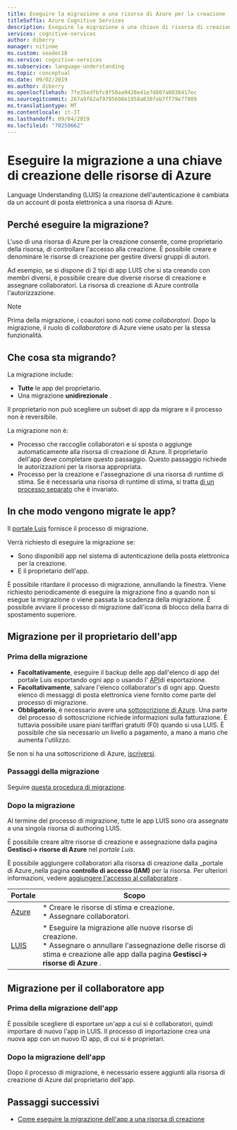 ```yaml
---
title: Eseguire la migrazione a una risorsa di Azure per la creazione
titleSuffix: Azure Cognitive Services
description: Eseguire la migrazione a una chiave di risorsa di creazione di Azure.
services: cognitive-services
author: diberry
manager: nitinme
ms.custom: seodec18
ms.service: cognitive-services
ms.subservice: language-understanding
ms.topic: conceptual
ms.date: 09/02/2019
ms.author: diberry
ms.openlocfilehash: 7fe35edfbfc8f50aa9428e41e7d807a0838417ec
ms.sourcegitcommit: 267a9f62af9795698e1958a038feb7ff79e77909
ms.translationtype: MT
ms.contentlocale: it-IT
ms.lasthandoff: 09/04/2019
ms.locfileid: "70259662"
---
```

# <a name="migrate-to-an-azure-resource-authoring-key"></a>Eseguire la migrazione a una chiave di creazione delle risorse di Azure

Language Understanding (LUIS) la creazione dell'autenticazione è cambiata da un account di posta elettronica a una risorsa di Azure. 

## <a name="why-migrate"></a>Perché eseguire la migrazione?

L'uso di una risorsa di Azure per la creazione consente, come proprietario della risorsa, di controllare l'accesso alla creazione. È possibile creare e denominare le risorse di creazione per gestire diversi gruppi di autori. 

Ad esempio, se si dispone di 2 tipi di app LUIS che si sta creando con membri diversi, è possibile creare due diverse risorse di creazione e assegnare collaboratori. La risorsa di creazione di Azure controlla l'autorizzazione. 

> [!Note]
> Prima della migrazione, i coautori sono noti come _collaboratori_. Dopo la migrazione, il ruolo di _collaboratore_ di Azure viene usato per la stessa funzionalità.

## <a name="what-is-migrating"></a>Che cosa sta migrando?

La migrazione include:

* **Tutte** le app del proprietario.
* Una migrazione **unidirezionale** .

Il proprietario non può scegliere un subset di app da migrare e il processo non è reversibile. 

La migrazione non è: 

* Processo che raccoglie collaboratori e si sposta o aggiunge automaticamente alla risorsa di creazione di Azure. Il proprietario dell'app deve completare questo passaggio. Questo passaggio richiede le autorizzazioni per la risorsa appropriata.
* Processo per la creazione e l'assegnazione di una risorsa di runtime di stima. Se è necessaria una risorsa di runtime di stima, si tratta [di un processo separato](/luis-how-to-azure-subscription.md#create-runtime-resource-in-the-azure-portal) che è invariato. 

## <a name="how-are-the-apps-migrating"></a>In che modo vengono migrate le app?

Il [portale Luis](https://www.luis.ai) fornisce il processo di migrazione. 

Verrà richiesto di eseguire la migrazione se:

* Sono disponibili app nel sistema di autenticazione della posta elettronica per la creazione.
* E il proprietario dell'app. 

È possibile ritardare il processo di migrazione, annullando la finestra. Viene richiesto periodicamente di eseguire la migrazione fino a quando non si esegue la migrazione o viene passata la scadenza della migrazione. È possibile avviare il processo di migrazione dall'icona di blocco della barra di spostamento superiore.

## <a name="migration-for-the-app-owner"></a>Migrazione per il proprietario dell'app

### <a name="before-you-migrate"></a>Prima della migrazione

* **Facoltativamente**, eseguire il backup delle app dall'elenco di app del portale Luis esportando ogni app o usando l' [API](https://westus.dev.cognitive.microsoft.com/docs/services/5890b47c39e2bb17b84a55ff/operations/5890b47c39e2bb052c5b9c40)di esportazione.
* **Facoltativamente**, salvare l'elenco collaborator's di ogni app. Questo elenco di messaggi di posta elettronica viene fornito come parte del processo di migrazione.
* **Obbligatorio**, è necessario avere una [sottoscrizione di Azure](https://azure.microsoft.com/free/). Una parte del processo di sottoscrizione richiede informazioni sulla fatturazione. È tuttavia possibile usare piani tariffari gratuiti (F0) quando si usa LUIS. È possibile che sia necessario un livello a pagamento, a mano a mano che aumenta l'utilizzo. 

Se non si ha una sottoscrizione di Azure, [iscriversi](https://azure.microsoft.com/free/). 

### <a name="migration-steps"></a>Passaggi della migrazione

Seguire [questa procedura di migrazione](luis-migration-authoring-steps.md).

### <a name="after-you-migrate"></a>Dopo la migrazione 

Al termine del processo di migrazione, tutte le app LUIS sono ora assegnate a una singola risorsa di authoring LUIS.

È possibile creare altre risorse di creazione e assegnazione dalla pagina **Gestisci-> risorse di Azure** nel _portale Luis_. 

È possibile aggiungere collaboratori alla risorsa di creazione dalla _portale di Azure_nella pagina **controllo di accesso (IAM)** per la risorsa. Per ulteriori informazioni, vedere [aggiungere l'accesso al collaboratore](luis-migration-authoring-steps.md#after-the-migration-process-add-contributors-to-your-authoring-resource) .

|Portale|Scopo|
|--|--|
|[Azure](https://azure.microsoft.com/free/)|* Creare le risorse di stima e creazione.<br>* Assegnare collaboratori.|
|[LUIS](https://www.luis.ai)|* Eseguire la migrazione alle nuove risorse di creazione.<br>* Assegnare o annullare l'assegnazione delle risorse di stima e creazione alle app dalla pagina **Gestisci-> risorse di Azure** .| 

## <a name="migration-for-the-app-contributor"></a>Migrazione per il collaboratore app

### <a name="before-the-app-is-migrated"></a>Prima della migrazione dell'app

È possibile scegliere di esportare un'app a cui si è collaboratori, quindi importare di nuovo l'app in LUIS. Il processo di importazione crea una nuova app con un nuovo ID app, di cui si è proprietari.

### <a name="after-the-app-is-migrated"></a>Dopo la migrazione dell'app

Dopo il processo di migrazione, è necessario essere aggiunti alla risorsa di creazione di Azure dal proprietario dell'app.  

## <a name="next-steps"></a>Passaggi successivi

* [Come eseguire la migrazione dell'app a una risorsa di creazione](luis-migration-authoring-steps.md)